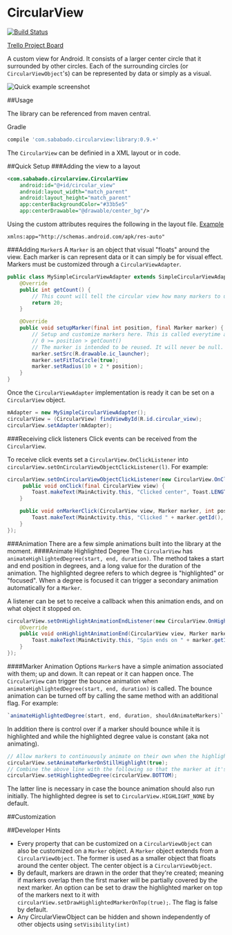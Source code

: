 CircularView
============
[![Build Status](https://travis-ci.org/sababado/CircularView.svg?branch=master)](https://travis-ci.org/sababado/CircularView)

[Trello Project Board](https://trello.com/b/RV5JNOjD/circularview-android-library)

A custom view for Android. It consists of a larger center circle that it surrounded by other circles. Each of the surrounding circles (or `CircularViewObject`'s) can be represented by data or simply as a visual.

![Quick example screenshot](http://s27.postimg.org/a9nzujq8z/Circular_View_example.png)

##Usage

The library can be referenced from maven central.

Gradle
```Groovy
compile 'com.sababado.circularview:library:0.9.+'
```

The `CircularView` can be definied in a XML layout or in code. 

##Quick Setup
###Adding the view to a layout
```XML
<com.sababado.circularview.CircularView
    android:id="@+id/circular_view"
    android:layout_width="match_parent"
    android:layout_height="match_parent"
    app:centerBackgroundColor="#33b5e5"
    app:centerDrawable="@drawable/center_bg"/>
```

Using the custom attributes requires the following in the layout file. [Example](sample/src/main/res/layout/activity_main.xml)
```
xmlns:app="http://schemas.android.com/apk/res-auto"
```

###Adding `Marker`s
A `Marker` is an object that visual "floats" around the view. Each marker is can represent data or it can simply be for visual effect. Markers must be customized through a `CircularViewAdapter`.
```JAVA
public class MySimpleCircularViewAdapter extends SimpleCircularViewAdapter {
    @Override
    public int getCount() {
        // This count will tell the circular view how many markers to use.
        return 20;
    }

    @Override
    public void setupMarker(final int position, final Marker marker) {
        // Setup and customize markers here. This is called everytime a marker is to be displayed.
        // 0 >= position > getCount()
        // The marker is intended to be reused. It will never be null.
        marker.setSrc(R.drawable.ic_launcher);
        marker.setFitToCircle(true);
        marker.setRadius(10 + 2 * position);
    }
}
```

Once the `CircularViewAdapter` implementation is ready it can be set on a `CircularView` object.
```JAVA
mAdapter = new MySimpleCircularViewAdapter();
circularView = (CircularView) findViewById(R.id.circular_view);
circularView.setAdapter(mAdapter);
```

###Receiving click listeners
Click events can be received from the `CircularView`.

To receive click events set a `CircularView.OnClickListener` into `circularView.setOnCircularViewObjectClickListener(l)`. For example:
```JAVA
circularView.setOnCircularViewObjectClickListener(new CircularView.OnClickListener() {
	 public void onClick(final CircularView view) {
        Toast.makeText(MainActivity.this, "Clicked center", Toast.LENGTH_SHORT).show();
    }

    public void onMarkerClick(CircularView view, Marker marker, int position) {
        Toast.makeText(MainActivity.this, "Clicked " + marker.getId(), Toast.LENGTH_SHORT).show();
    }
});
```

###Animation
There are a few simple animations built into the library at the moment.
####Animate Highlighted Degree
The `CircularView` has `animateHighlightedDegree(start, end, duration)`. The method takes a start and end position in degrees, and a long value for the duration of the animation.
The highlighted degree refers to which degree is "highlighted" or "focused". When a degree is focused it can trigger a secondary animation automatically for a `Marker`.

A listener can be set to receive a callback when this animation ends, and on what object it stopped on.
```JAVA
circularView.setOnHighlightAnimationEndListener(new CircularView.OnHighlightAnimationEndListener() {
    @Override
    public void onHighlightAnimationEnd(CircularView view, Marker marker, int position) {
        Toast.makeText(MainActivity.this, "Spin ends on " + marker.getId(), Toast.LENGTH_SHORT).show();
    }
});
```

####Marker Animation Options
`Marker`s have a simple animation associated with them; up and down. It can repeat or it can happen once.
The `CircularView` can trigger the bounce animation when `animateHighlightedDegree(start, end, duration)` is called. The bounce animation can be turned off by calling the same method with an additional flag.
For example:
```JAVA
`animateHighlightedDegree(start, end, duration, shouldAnimateMarkers)`
```

In addition there is control over if a marker should bounce while it is highlighted and while the highlighted degree value is constant (aka not animating).
```JAVA
// Allow markers to continuously animate on their own when the highlight animation isn't running.
circularView.setAnimateMarkerOnStillHighlight(true);
// Combine the above line with the following so that the marker at it's position will animate at the start.
circularView.setHighlightedDegree(circularView.BOTTOM);
```

The latter line is necessary in case the bounce animation should also run initially. The highlighted degree is set to `CircularView.HIGHLIGHT_NONE` by default.

##Customization


##Developer Hints
* Every property that can be customized on a `CircularViewObject` can also be customized on a `Marker` object. A `Marker` object extends from a `CircularViewObject`. The former is used as a smaller object that floats around the center object. The center object is a `CircularViewObject`.
* By default, markers are drawn in the order that they're created; meaning if markers overlap then the first marker will be partially covered by the next marker. An option can be set to draw the highlighted marker on top of the markers next to it with `circularView.setDrawHighlightedMarkerOnTop(true);`. The flag is false by default.
* Any CircularViewObject can be hidden and shown independently of other objects using `setVisibility(int)`